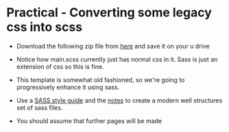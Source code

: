  
# Practical - Converting some legacy css into scss

 -  Download the following zip file from [here](https://github.com/joeappleton18/swd500_2017/blob/master/sessions/session5.1/scssPractical.zip) and save it on your u drive

-  Notice how main.scss currently just has normal css in it. Sass is just an extension of css so this is fine. 

- This template is somewhat old fashioned, so we're going to progressively enhance it using sass. 


- Use a [SASS style guide](https://sass-guidelin.es/#architecture) and the [notes](notes.md) to create a modern well structures set of sass files. 

- You should assume that further pages will be made


